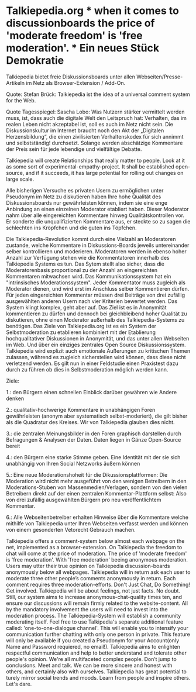 # Talkiepedia.org * when it comes to discussionboards the price of 'moderate freedom' is 'free moderation'. * Ein neues Stück Demokratie  

Talkiepedia bietet freie Diskussionsboards unter allen Webseiten/Presse-Artikeln im Netz als Browser-Extension / Add-On. 
 
Quote: Stefan Brück:
Talkiepedia ist the idea of a universal comment system for the Web.  

Quote Tagesspiegel: Sascha Lobo: 
Was Nutzern stärker vermittelt werden muss, ist, dass auch die digitale Welt den Leitspruch hat: Verhalten, das im realen Leben nicht akzeptabel ist, soll es auch im Netz nicht sein. Die Diskussionskultur im Internet braucht noch den Akt der „Digitalen Herzensbildung“, die einen zivilisierten Verhaltenskodex für sich annimmt und selbstständig! durchsetzt. Solange werden abschätzige Kommentare der Preis sein für jede lebendige und vielfältige Debatte.

 

Talkiepedia will create Relationships that really matter to people. Look at it as some sort of experimental-empathy-project. It shall be established open-source, and if it succeeds, it has large potential for rolling out changes on large scale. 


Alle bisherigen Versuche es privaten Usern zu ermöglichen unter Pseudonym im Netz zu diskutieren haben Ihre hohe Qualität des Diskussionsboards nur gewährleisten können, indem sie eine enge Anbindung an einen einzelnen Moderator etabliert haben. Dieser Moderator nahm über alle eingereichten Kommentare hinweg Qualitätskontrollen vor. Er sonderte die unqualifizierten Kommentare aus, er steckte so zu sagen die schlechten ins Kröpfchen und die guten ins Töpfchen. 




Die Talkiepedia-Revolution kommt durch eine Vielzahl an Moderatoren zustande, welche Kommentare in Diskussions-Boards jeweils untereinander selber kontrollieren und moderieren. Moderatoren werden in ebenso hoher Anzahl zur Verfügung stehen wie die Kommentatoren innerhalb des Talkiepedia Systems es tun. Das Sytem stellt also sicher, dass die Moderatorenbasis proportional zu der Anzahl an eingereichten Kommentaren mitwachsen wird. Das Kommunikationssystem hat ein "intrinsisches Moderationssystem". Jeder Kommentator muss zugleich als Moderator dienen, und wird erst im Anschluss selber Kommentieren dürfen. Für jeden eingereichten Kommentar müssen drei Beiträge von drei zufällig ausgewählten anderen Usern nach vier Kriterien bewertet werden. Das System klingt komplex, geht aber auf.  Das Ziel ist es in Anonymität kommentieren zu dürfen und dennoch bei gleichbleibend hoher Qualität zu diskutieren, ohne einen Moderator außerhalb des Talkiepedia-Systems zu benötigen. Das Ziele von Talkiepedia.org ist es ein System der Selbstmoderation zu etablieren kombiniert mit der Etablierung hochqualitativer Diskussionen in Anonymität, und das unter allen Webseiten im Web. Und über ein einziges zentrales Open Source Diskussionssystem. Talkiepedia wird explizit auch emotionale Äußerungen zu kritischen Themen zulassen, während es zugleich sicherstellen wird können, dass diese nicht verletzend werden. Es gilt nun in einer Feldstudie einen Praxistest dazu durch zu führen ob dies in Selbstmoderation möglich werden kann. 


 
Ziele:

1.: den Bürgern einen schnellen Einblick darüber gewähren wie Andere denken

2.: qualitativ-hochwerige Kommentare in unabhängigen Foren gewährleisten (anonym aber systematisch selbst-moderiert), die gilt bisher als die Quadratur des Kreises. Wir von Talkiepedia glauben dies nicht.

3.: die zentralen Meinungsbilder in den Foren graphisch darstellen durch Befragungen & Analysen der Daten. Daten liegen in Gänze Open-Source bereit  

4.: den Bürgern eine starke Stimme geben. Eine Identität mit der sie sich unabhängig von Ihren Social Netzworks äußern können 

5.:  Eine neue Moderationshoheit für die Dikussionsplattformen: Die Moderation wird nicht mehr ausgeführt von den wenigen Betreibern in den Moderations-Stuben von Massenmedien/Verlagen, sondern von den vielen Betreibern direkt auf der einen zentralen Kommentar-Plattform selbst: Also von drei zufällig ausgewählten Bürgern pro neu veröffentlichtem Kommentar. 


6.:  Alle Webseitenbetreiber erhalten Hinweise über die Kommentare welche mithilfe von Talkiepedia unter Ihren Webseiten verfasst werden und können von einem gesonderten Vetorecht Gebrauch machen. 



Talkiepedia offers a comment-system below almost each webpage on the net, implemented as a browser-extension. On Talkiepedia the freedom to chat will come at the price of moderation. The price of 'moderate freedom' is 'free moderation'. With 'free moderation' beeing anonymous moderation. Users may utter their true opinion on Talkiepedia discussion-boards anonymously below all webpages. Talkiepedia will in return ask each user to moderate three other people’s comments anonymously in return. Each comment requires three moderation-efforts. Don't Just Chat, Do Something! Get involved. Talkiepedia will be about feelings, not just facts. No doubt. Still, our system aims to increase anonymous-chat-quality times ten, and ensure our discussions will remain firmly related to the website-content. All by the mandatory involvement the users will need to invest into the moderation process. The Talkiepedia-System will establish a community moderating itself. Feel free to use Talkipedia's separate additional feature called: 'one-to-one-dialogue channel'. This will enable you to intensify your communication further chatting with only one person in private. This feature will only be available if you created a Pseudonym for your Account(only Name and Password requiered, no email!). Talkiepedia aims to enlighten respectful communication and help to better understand and tolerate other people's opinion. We're all multifaceted complex people. Don’t jump to conclusions. Meet and talk. We can be more sincere and honest with others, and certainly also with ourselves. Talkiepedia has great potential to turely mirror social trends and moods. Learn from people and inspire others. Let's dare. 
